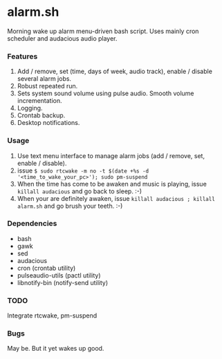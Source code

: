 # alarm.sh
Morning wake up alarm menu-driven bash script. Uses mainly cron scheduler and audacious audio player.

### Features
1. Add / remove, set (time, days of week, audio track), enable / disable several alarm jobs.
2. Robust repeated run.
3. Sets system sound volume using pulse audio. Smooth volume incrementation.
4. Logging.
5. Crontab backup.
6. Desktop notifications.

### Usage
1. Use text menu interface to manage alarm jobs (add / remove, set, enable / disable).
2. issue `$ sudo rtcwake -m no -t $(date +%s -d '<time_to_wake_your_pc>'); sudo pm-suspend`
3. When the time has come to be awaken and music is playing, issue `killall audacious` and go back to sleep. :-)
4. When your are definitely awaken, issue `killall audacious ; killall alarm.sh` and go brush your teeth. :-)

### Dependencies
- bash
- gawk
- sed
- audacious
- cron (crontab utility)
- pulseaudio-utils (pactl utility)
- libnotify-bin (notify-send utility)

### TODO
Integrate rtcwake, pm-suspend

### Bugs
May be. But it yet wakes up good.
